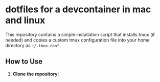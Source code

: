 # dotfiles for a devcontainer in mac and linux

This repository contains a simple installation script that installs tmux (if needed) and copies a custom tmux configuration file into your home directory as `~/.tmux.conf`.

## How to Use

1. **Clone the repository:**


